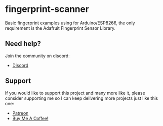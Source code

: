 # fingerprint-scanner
Basic fingerprint examples using for Arduino/ESP8266, the only requirement is the Adafruit Fingerprint Sensor Library.

## Need help?
Join the community on discord:
* [Discord](https://discord.gg/Bgfvy2f)

## Support
If you would like to support this project and many more like it, please consider supporting me so I can keep delivering more projects just like this one:

* [Patreon](https://www.patreon.com/everythingsmarthome)
* [Buy Me A Coffee!](https://www.buymeacoffee.com/EverySmartHome)
